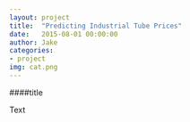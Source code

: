 ```yaml
---
layout: project
title:  "Predicting Industrial Tube Prices"
date:   2015-08-01 00:00:00
author: Jake
categories:
- project
img: cat.png
---
```

####title

Text
